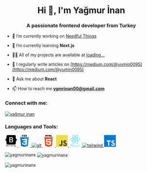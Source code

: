 <!DOCTYPE html>
<html lang="en">
<head>
  <meta charset="UTF-8">
</head>
<body>
  <div>
   <h1 align="center">Hi 👋, I'm Yağmur İnan</h1>
<h3 align="center">A passionate frontend developer from Turkey</h3>

- 🔭 I’m currently working on [Needful Things](https://github.com/Yagmurinanx/the-project)

- 🌱 I’m currently learning **Next.js**

- 👨‍💻 All of my projects are available at [loading...](loading...)

- 📝 I regularly write articles on [https://medium.com/@yumin0095](https://medium.com/@yumin0095)

- 💬 Ask me about **React**

- 📫 How to reach me **ygmrinan00@gmail.com**

<h3 align="left">Connect with me:</h3>
<p align="left">
<a href="https://linkedin.com/in/yağmur inan" target="blank"><img align="center" src="https://raw.githubusercontent.com/rahuldkjain/github-profile-readme-generator/master/src/images/icons/Social/linked-in-alt.svg" alt="yağmur inan" height="30" width="40" /></a>
</p>

<h3 align="left">Languages and Tools:</h3>
<p align="left"> <a href="https://getbootstrap.com" target="_blank" rel="noreferrer"> <img src="https://raw.githubusercontent.com/devicons/devicon/master/icons/bootstrap/bootstrap-plain-wordmark.svg" alt="bootstrap" width="40" height="40"/> </a> <a href="https://www.w3schools.com/css/" target="_blank" rel="noreferrer"> <img src="https://raw.githubusercontent.com/devicons/devicon/master/icons/css3/css3-original-wordmark.svg" alt="css3" width="40" height="40"/> </a> <a href="https://git-scm.com/" target="_blank" rel="noreferrer"> <img src="https://www.vectorlogo.zone/logos/git-scm/git-scm-icon.svg" alt="git" width="40" height="40"/> </a> <a href="https://www.w3.org/html/" target="_blank" rel="noreferrer"> <img src="https://raw.githubusercontent.com/devicons/devicon/master/icons/html5/html5-original-wordmark.svg" alt="html5" width="40" height="40"/> </a> <a href="https://developer.mozilla.org/en-US/docs/Web/JavaScript" target="_blank" rel="noreferrer"> <img src="https://raw.githubusercontent.com/devicons/devicon/master/icons/javascript/javascript-original.svg" alt="javascript" width="40" height="40"/> </a> <a href="https://reactjs.org/" target="_blank" rel="noreferrer"> <img src="https://raw.githubusercontent.com/devicons/devicon/master/icons/react/react-original-wordmark.svg" alt="react" width="40" height="40"/> </a> <a href="https://tailwindcss.com/" target="_blank" rel="noreferrer"> <img src="https://www.vectorlogo.zone/logos/tailwindcss/tailwindcss-icon.svg" alt="tailwind" width="40" height="40"/> </a> <a href="https://www.typescriptlang.org/" target="_blank" rel="noreferrer"> <img src="https://raw.githubusercontent.com/devicons/devicon/master/icons/typescript/typescript-original.svg" alt="typescript" width="40" height="40"/> </a> </p>

<p><img align="left" src="https://github-readme-stats.vercel.app/api/top-langs?username=yagmurinanx&show_icons=true&locale=en&layout=compact" alt="yagmurinanx" /></p>

<p>&nbsp;<img align="center" src="https://github-readme-stats.vercel.app/api?username=yagmurinanx&show_icons=true&locale=en" alt="yagmurinanx" /></p>

<p><img align="center" src="https://github-readme-streak-stats.herokuapp.com/?user=yagmurinanx&" alt="yagmurinanx" /></p>


  </div>
</body>
</html>
